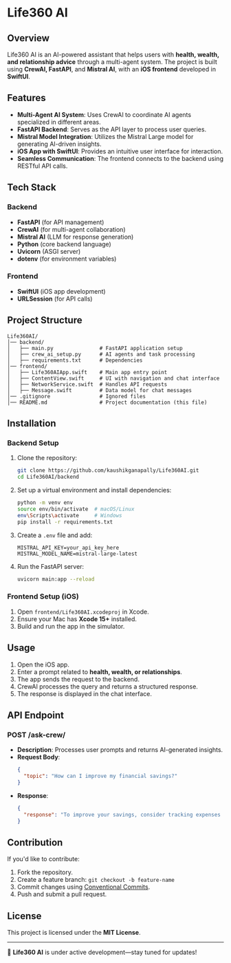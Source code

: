 # Life360 AI

## Overview

Life360 AI is an AI-powered assistant that helps users with **health, wealth, and relationship advice** through a multi-agent system. The project is built using **CrewAI, FastAPI**, and **Mistral AI**, with an **iOS frontend** developed in **SwiftUI**.

## Features

- **Multi-Agent AI System**: Uses CrewAI to coordinate AI agents specialized in different areas.
- **FastAPI Backend**: Serves as the API layer to process user queries.
- **Mistral Model Integration**: Utilizes the Mistral Large model for generating AI-driven insights.
- **iOS App with SwiftUI**: Provides an intuitive user interface for interaction.
- **Seamless Communication**: The frontend connects to the backend using RESTful API calls.

## Tech Stack

### **Backend**

- **FastAPI** (for API management)
- **CrewAI** (for multi-agent collaboration)
- **Mistral AI** (LLM for response generation)
- **Python** (core backend language)
- **Uvicorn** (ASGI server)
- **dotenv** (for environment variables)

### **Frontend**

- **SwiftUI** (iOS app development)
- **URLSession** (for API calls)

## Project Structure

```plaintext
Life360AI/
│── backend/
│   ├── main.py               # FastAPI application setup
│   ├── crew_ai_setup.py      # AI agents and task processing
│   ├── requirements.txt      # Dependencies
│── frontend/
│   ├── Life360AIApp.swift    # Main app entry point
│   ├── ContentView.swift     # UI with navigation and chat interface
│   ├── NetworkService.swift  # Handles API requests
│   ├── Message.swift         # Data model for chat messages
│── .gitignore                # Ignored files
│── README.md                 # Project documentation (this file)
```

## Installation

### **Backend Setup**

1. Clone the repository:
   ```bash
   git clone https://github.com/kaushikganapally/Life360AI.git
   cd Life360AI/backend
   ```
2. Set up a virtual environment and install dependencies:
   ```bash
   python -m venv env
   source env/bin/activate  # macOS/Linux
   env\Scripts\activate     # Windows
   pip install -r requirements.txt
   ```
3. Create a `.env` file and add:
   ```plaintext
   MISTRAL_API_KEY=your_api_key_here
   MISTRAL_MODEL_NAME=mistral-large-latest
   ```
4. Run the FastAPI server:
   ```bash
   uvicorn main:app --reload
   ```

### **Frontend Setup (iOS)**

1. Open `frontend/Life360AI.xcodeproj` in Xcode.
2. Ensure your Mac has **Xcode 15+** installed.
3. Build and run the app in the simulator.

## Usage

1. Open the iOS app.
2. Enter a prompt related to **health, wealth, or relationships**.
3. The app sends the request to the backend.
4. CrewAI processes the query and returns a structured response.
5. The response is displayed in the chat interface.

## API Endpoint

### **POST /ask-crew/**

- **Description**: Processes user prompts and returns AI-generated insights.
- **Request Body**:
  ```json
  {
    "topic": "How can I improve my financial savings?"
  }
  ```
- **Response**:
  ```json
  {
    "response": "To improve your savings, consider tracking expenses and setting up automatic deposits."
  }
  ```

## Contribution

If you'd like to contribute:

1. Fork the repository.
2. Create a feature branch: `git checkout -b feature-name`
3. Commit changes using [Conventional Commits](https://www.conventionalcommits.org/en/v1.0.0/).
4. Push and submit a pull request.

## License

This project is licensed under the **MIT License**.

---

🚀 **Life360 AI** is under active development—stay tuned for updates!

